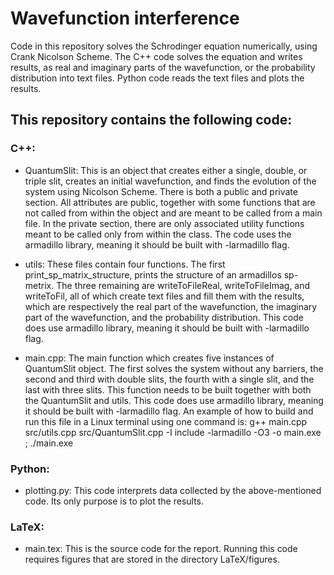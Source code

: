 # Wavefunction interference

Code in this repository solves the Schrodinger equation numerically, using Crank Nicolson Scheme. The C++ code solves the equation and writes results, as real and imaginary parts of the wavefunction, or the probability distribution into text files. Python code reads the text files and plots the results.

## This repository contains the following code:

### C++:
- QuantumSlit: This is an object that creates either a single, double, or triple slit, creates an initial wavefunction, and finds the evolution of the system using Nicolson Scheme. There is both a public and private section. All attributes are public, together with some functions that are not called from within the object and are meant to be called from a main file. In the private section, there are only associated utility functions meant to be called only from within the class. The code uses the armadillo library, meaning it should be built with -larmadillo flag.

- utils: These files contain four functions. The first print_sp_matrix_structure, prints the structure of an armadillos sp-metrix. The three remaining are writeToFileReal, writeToFileImag, and writeToFil, all of which create text files and fill them with the results, which are respectively the real part of the wavefunction, the imaginary part of the wavefunction, and the probability distribution. This code does use armadillo library, meaning it should be built with -larmadillo flag.

- main.cpp: The main function which creates five instances of QuantumSlit object. The first solves the system without any barriers, the second and third with double slits, the fourth with a single slit, and the last with three slits. This function needs to be built together with both the QuantumSlit and utils. This code does use armadillo library, meaning it should be built with -larmadillo flag. An example of how to build and run this file in a Linux terminal using one command is:
    g++ main.cpp src/utils.cpp src/QuantumSlit.cpp -I include -larmadillo -O3 -o main.exe ; ./main.exe

### Python:
- plotting.py: This code interprets data collected by the above-mentioned code. Its only purpose is to plot the results.

### LaTeX:
- main.tex: This is the source code for the report. Running this code requires figures that are stored in the directory LaTeX/figures.
